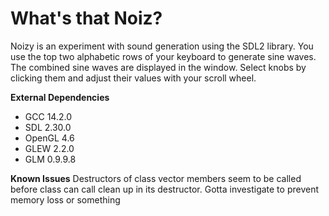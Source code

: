 # What's that Noiz?
Noizy is an experiment with sound generation using the SDL2 library.
You use the top two alphabetic rows of your keyboard to generate sine waves.
The combined sine waves are displayed in the window.
Select knobs by clicking them and adjust their values with your scroll wheel.

**External Dependencies**
- GCC 14.2.0
- SDL 2.30.0
- OpenGL 4.6
- GLEW 2.2.0
- GLM 0.9.9.8

**Known Issues**
Destructors of class vector members seem to be called before class can call clean up in its destructor. Gotta investigate to prevent memory loss or something